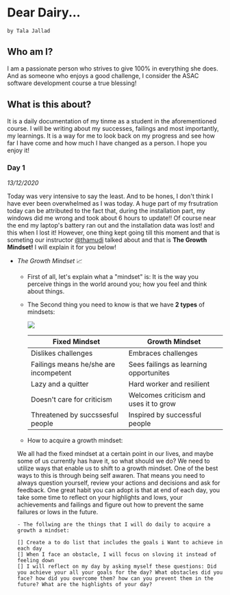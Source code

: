  # Dear Dairy...

    by Tala Jallad
    
   ## Who am I?
   I am a passionate person who strives to give 100% in everything she does.
   And as someone who enjoys a good challenge, I consider the ASAC software development course a true blessing!
     
   ## What is this about? 
   
   It is a daily documentation of my tinme as a student in the aforementioned course. I will be writing about my successes, failings and most importantly, my learnings. It is a      way for me to look back on my progress and see how far I have come and how much I have changed as a person. I hope you enjoy it! 
   
   ### Day 1
   *13/12/2020*
   
   Today was  very intensive to say the least. And to be hones, I don't think I have ever been overwhelmed as I was today. A huge part of my frsutration today can be attributed to the fact that, during the installation part, my windows did me wrong and took about 6 hours to update!! Of course near the end my laptop's battery ran out and the installation data was lost! and this when I lost it! However, one thing kept going till this moment and that is someting our instructor [@thamudi](https://github.com/thamudi) talked about and that is **The Growth Mindset!** I will explain it for you below!
   
   * *The Growth Mindset* :chart_with_upwards_trend: 
      
      - First of all, let's explain what a "mindset" is: It is the way you perceive things in the world around you; how you feel and think about things. 
      - The Second thing you need to know is that we have **2 types** of mindsets: 
       
        ![](https://image.freepik.com/free-vector/big-brain-think-growth-mindset-different-fixed-mindset-concept_101179-721.jpg)
        
        
        **Fixed Mindset** | **Growth Mindset**
        ------------- | --------------
        Dislikes challenges | Embraces challenges 
        Failings means he/she are incompetent | Sees failings as learning opportunites 
        Lazy and a quitter | Hard worker and resilient 
        Doesn't care for criticism | Welcomes criticism and uses it to grow
        Threatened by succssesful people | Inspired by successful people
        
      - How to acquire a growth mindset:
      
      We all had the fixed mindset at a certain point in our lives, and maybe some of us currently has have it, so what should we do? 
      We need to utilize ways that enable us to shift to a growth mindset. One of the best ways to this is through being self awaren. That means you need to always question yourself, review your actions and decisions and ask for feedback. One great habit you can adopt is that at end of each day, you take some time to reflect on your highlights and lows, your achievements and failings and figure out how to prevent the same failures or lows in the future.
      
         - The follwing are the things that I will do daily to acquire a growth a mindset:
         
         [] Create a to do list that includes the goals i Want to achieve in each day
         [] When I face an obstacle, I will focus on sloving it instead of feeling down
         [] I will reflect on my day by asking myself these questions: Did you achieve your all your goals for the day? What obstacles did you face? how did you overcome them? how can you prevent them in the future? What are the highlights of your day? 
         
      
       
        
       
     
  
  
   
   
     
     
    
    
    
